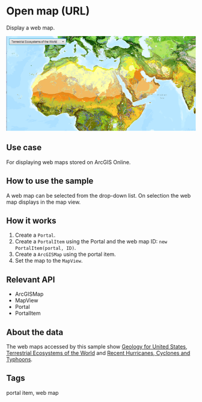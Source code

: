# Open map (URL)

Display a web map.

![Image of open map URL](OpenMapURL.png)

## Use case

For displaying web maps stored on ArcGIS Online.

## How to use the sample

A web map can be selected from the drop-down list. On selection the web map displays in the map view.

## How it works

1. Create a `Portal`.
2. Create a `PortalItem` using the Portal and the web map ID: `new PortalItem(portal, ID)`.
3. Create a `ArcGISMap` using the portal item.
4. Set the map to the `MapView`.

## Relevant API

* ArcGISMap
* MapView
* Portal
* PortalItem

## About the data

The web maps accessed by this sample show [Geology for United States](https://arcgis.com/apps/mapviewer/index.html?webmap=92ad152b9da94dee89b9e387dfe21acd#), [Terrestrial Ecosystems of the World](https://arcgis.com/home/item.html?id=5be0bc3ee36c4e058f7b3cebc21c74e6) and [Recent Hurricanes, Cyclones and Typhoons](https://arcgis.com/home/item.html?id=064f2e898b094a17b84e4a4cd5e5f549).

## Tags

portal item, web map
